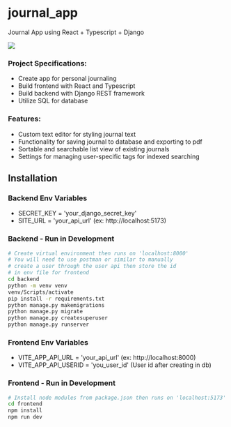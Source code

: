 # journal_app
Journal App using React + Typescript + Django

![](https://media.giphy.com/media/v1.Y2lkPTc5MGI3NjExOTB4bDl4MDJwa2ZkdGJzaHRvdnkwbGUweGwzY3RnMWh0azY5OXI0cSZlcD12MV9pbnRlcm5hbF9naWZfYnlfaWQmY3Q9Zw/Ha2Y9sYTYHdnXdwVL6/giphy.gif)

### Project Specifications:

- Create app for personal journaling
- Build frontend with React and Typescript
- Build backend with Django REST framework
- Utilize SQL for database

### Features:

- Custom text editor for styling journal text
- Functionality for saving journal to database and exporting to pdf
- Sortable and searchable list view of existing journals
- Settings for managing user-specific tags for indexed searching

## Installation

### Backend Env Variables

- SECRET_KEY = 'your_django_secret_key'
- SITE_URL = 'your_api_url' (ex: http://localhost:5173)

### Backend - Run in Development

```bash
# Create virtual environment then runs on 'localhost:8000'
# You will need to use postman or similar to manually
# create a user through the user api then store the id
# in env file for frontend
cd backend
python -m venv venv
venv/Scripts/activate
pip install -r requirements.txt
python manage.py makemigrations
python manage.py migrate
python manage.py createsuperuser
python manage.py runserver
```

### Frontend Env Variables

- VITE_APP_API_URL = 'your_api_url' (ex: http://localhost:8000)
- VITE_APP_API_USERID = 'you_user_id' (User id after creating in db)

### Frontend - Run in Development

```bash
# Install node modules from package.json then runs on 'localhost:5173'
cd frontend
npm install
npm run dev
```
